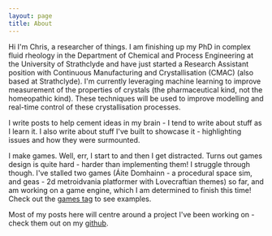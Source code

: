 ```yaml
---
layout: page
title: About
---
```


Hi I'm Chris, a researcher of things. I am finishing up my PhD in complex fluid
rheology in the Department of Chemical and Process Engineering at the University
of Strathclyde and have just started a Research Assistant position with
Continuous Manufacturing and Crystallisation (CMAC) (also based at Strathclyde).
I'm currently leveraging machine learning to improve measurement of the
properties of crystals (the pharmaceutical kind, not the homeopathic kind).
These techniques will be used to improve modelling and real-time control of
these crystallisation processes.

I write posts to help cement ideas in my brain - I tend to write about stuff as
I learn it. I also write about stuff I've built to showcase it - highlighting
issues and how they were surmounted.

I make games. Well, err, I start to and then I get distracted. Turns out games
design is quite hard - harder than implementing them! I struggle through though.
I've stalled two games (Áite Domhainn - a procedural space sim, and geas - 2d
metroidvania platformer with Lovecraftian themes) so far, and am working on a
game engine, which I am determined to finish this time! Check out the [games
tag](/tag/games) to see examples.

Most of my posts here will centre around a project I've been working on - check
them out on my [github](https://github.com/cbosoft).
